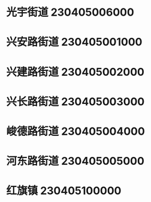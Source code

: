 # 光宇街道 230405006000
# 兴安路街道 230405001000
# 兴建路街道 230405002000
# 兴长路街道 230405003000
# 峻德路街道 230405004000
# 河东路街道 230405005000
# 红旗镇 230405100000
